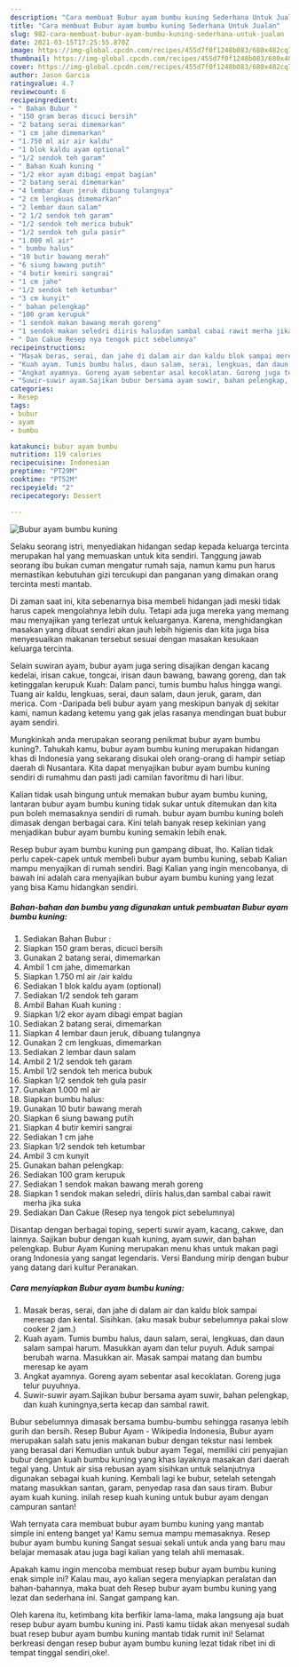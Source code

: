 ```yaml
---
description: "Cara membuat Bubur ayam bumbu kuning Sederhana Untuk Jualan"
title: "Cara membuat Bubur ayam bumbu kuning Sederhana Untuk Jualan"
slug: 982-cara-membuat-bubur-ayam-bumbu-kuning-sederhana-untuk-jualan
date: 2021-03-15T17:25:55.870Z
image: https://img-global.cpcdn.com/recipes/455d7f0f1248b083/680x482cq70/bubur-ayam-bumbu-kuning-foto-resep-utama.jpg
thumbnail: https://img-global.cpcdn.com/recipes/455d7f0f1248b083/680x482cq70/bubur-ayam-bumbu-kuning-foto-resep-utama.jpg
cover: https://img-global.cpcdn.com/recipes/455d7f0f1248b083/680x482cq70/bubur-ayam-bumbu-kuning-foto-resep-utama.jpg
author: Jason Garcia
ratingvalue: 4.7
reviewcount: 6
recipeingredient:
- " Bahan Bubur "
- "150 gram beras dicuci bersih"
- "2 batang serai dimemarkan"
- "1 cm jahe dimemarkan"
- "1.750 ml air air kaldu"
- "1 blok kaldu ayam optional"
- "1/2 sendok teh garam"
- " Bahan Kuah kuning "
- "1/2 ekor ayam dibagi empat bagian"
- "2 batang serai dimemarkan"
- "4 lembar daun jeruk dibuang tulangnya"
- "2 cm lengkuas dimemarkan"
- "2 lembar daun salam"
- "2 1/2 sendok teh garam"
- "1/2 sendok teh merica bubuk"
- "1/2 sendok teh gula pasir"
- "1.000 ml air"
- " bumbu halus"
- "10 butir bawang merah"
- "6 siung bawang putih"
- "4 butir kemiri sangrai"
- "1 cm jahe"
- "1/2 sendok teh ketumbar"
- "3 cm kunyit"
- " bahan pelengkap"
- "100 gram kerupuk"
- "1 sendok makan bawang merah goreng"
- "1 sendok makan seledri diiris halusdan sambal cabai rawit merha jika suka"
- " Dan Cakue Resep nya tengok pict sebelumnya"
recipeinstructions:
- "Masak beras, serai, dan jahe di dalam air dan kaldu blok sampai meresap dan kental. Sisihkan. (aku masak bubur sebelumnya pakai slow cooker 2 jam.)"
- "Kuah ayam. Tumis bumbu halus, daun salam, serai, lengkuas, dan daun salam sampai harum. Masukkan ayam dan telur puyuh. Aduk sampai berubah warna. Masukkan air. Masak sampai matang dan bumbu meresap ke ayam"
- "Angkat ayamnya. Goreng ayam sebentar asal kecoklatan. Goreng juga telur puyuhnya."
- "Suwir-suwir ayam.Sajikan bubur bersama ayam suwir, bahan pelengkap, dan kuah kuningnya,serta kecap dan sambal rawit."
categories:
- Resep
tags:
- bubur
- ayam
- bumbu

katakunci: bubur ayam bumbu 
nutrition: 119 calories
recipecuisine: Indonesian
preptime: "PT29M"
cooktime: "PT52M"
recipeyield: "2"
recipecategory: Dessert

---
```



![Bubur ayam bumbu kuning](https://img-global.cpcdn.com/recipes/455d7f0f1248b083/680x482cq70/bubur-ayam-bumbu-kuning-foto-resep-utama.jpg)

Selaku seorang istri, menyediakan hidangan sedap kepada keluarga tercinta merupakan hal yang memuaskan untuk kita sendiri. Tanggung jawab seorang ibu bukan cuman mengatur rumah saja, namun kamu pun harus memastikan kebutuhan gizi tercukupi dan panganan yang dimakan orang tercinta mesti mantab.

Di zaman  saat ini, kita sebenarnya bisa membeli hidangan jadi meski tidak harus capek mengolahnya lebih dulu. Tetapi ada juga mereka yang memang mau menyajikan yang terlezat untuk keluarganya. Karena, menghidangkan masakan yang dibuat sendiri akan jauh lebih higienis dan kita juga bisa menyesuaikan makanan tersebut sesuai dengan masakan kesukaan keluarga tercinta. 

Selain suwiran ayam, bubur ayam juga sering disajikan dengan kacang kedelai, irisan cakue, tongcai, irisan daun bawang, bawang goreng, dan tak ketinggalan kerupuk Kuah: Dalam panci, tumis bumbu halus hingga wangi. Tuang air kaldu, lengkuas, serai, daun salam, daun jeruk, garam, dan merica. Com -Daripada beli bubur ayam yang meskipun banyak dj sekitar kami, namun kadang ketemu yang gak jelas rasanya mendingan buat bubur ayam sendiri.

Mungkinkah anda merupakan seorang penikmat bubur ayam bumbu kuning?. Tahukah kamu, bubur ayam bumbu kuning merupakan hidangan khas di Indonesia yang sekarang disukai oleh orang-orang di hampir setiap daerah di Nusantara. Kita dapat menyajikan bubur ayam bumbu kuning sendiri di rumahmu dan pasti jadi camilan favoritmu di hari libur.

Kalian tidak usah bingung untuk memakan bubur ayam bumbu kuning, lantaran bubur ayam bumbu kuning tidak sukar untuk ditemukan dan kita pun boleh memasaknya sendiri di rumah. bubur ayam bumbu kuning boleh dimasak dengan berbagai cara. Kini telah banyak resep kekinian yang menjadikan bubur ayam bumbu kuning semakin lebih enak.

Resep bubur ayam bumbu kuning pun gampang dibuat, lho. Kalian tidak perlu capek-capek untuk membeli bubur ayam bumbu kuning, sebab Kalian mampu menyajikan di rumah sendiri. Bagi Kalian yang ingin mencobanya, di bawah ini adalah cara menyajikan bubur ayam bumbu kuning yang lezat yang bisa Kamu hidangkan sendiri.

<!--inarticleads1-->

##### Bahan-bahan dan bumbu yang digunakan untuk pembuatan Bubur ayam bumbu kuning:

1. Sediakan  Bahan Bubur :
1. Siapkan 150 gram beras, dicuci bersih
1. Gunakan 2 batang serai, dimemarkan
1. Ambil 1 cm jahe, dimemarkan
1. Siapkan 1.750 ml air /air kaldu
1. Sediakan 1 blok kaldu ayam (optional)
1. Sediakan 1/2 sendok teh garam
1. Ambil  Bahan Kuah kuning :
1. Siapkan 1/2 ekor ayam dibagi empat bagian
1. Sediakan 2 batang serai, dimemarkan
1. Siapkan 4 lembar daun jeruk, dibuang tulangnya
1. Gunakan 2 cm lengkuas, dimemarkan
1. Sediakan 2 lembar daun salam
1. Ambil 2 1/2 sendok teh garam
1. Ambil 1/2 sendok teh merica bubuk
1. Siapkan 1/2 sendok teh gula pasir
1. Gunakan 1.000 ml air
1. Siapkan  bumbu halus:
1. Gunakan 10 butir bawang merah
1. Siapkan 6 siung bawang putih
1. Siapkan 4 butir kemiri sangrai
1. Sediakan 1 cm jahe
1. Siapkan 1/2 sendok teh ketumbar
1. Ambil 3 cm kunyit
1. Gunakan  bahan pelengkap:
1. Sediakan 100 gram kerupuk
1. Sediakan 1 sendok makan bawang merah goreng
1. Siapkan 1 sendok makan seledri, diiris halus,dan sambal cabai rawit merha jika suka
1. Sediakan  Dan Cakue (Resep nya tengok pict sebelumnya)


Disantap dengan berbagai toping, seperti suwir ayam, kacang, cakwe, dan lainnya. Sajikan bubur dengan kuah kuning, ayam suwir, dan bahan pelengkap. Bubur Ayam Kuning merupakan menu khas untuk makan pagi orang Indonesia yang sangat legendaris. Versi Bandung mirip dengan bubur yang datang dari kultur Peranakan. 

<!--inarticleads2-->

##### Cara menyiapkan Bubur ayam bumbu kuning:

1. Masak beras, serai, dan jahe di dalam air dan kaldu blok sampai meresap dan kental. Sisihkan. (aku masak bubur sebelumnya pakai slow cooker 2 jam.)
1. Kuah ayam. Tumis bumbu halus, daun salam, serai, lengkuas, dan daun salam sampai harum. Masukkan ayam dan telur puyuh. Aduk sampai berubah warna. Masukkan air. Masak sampai matang dan bumbu meresap ke ayam
1. Angkat ayamnya. Goreng ayam sebentar asal kecoklatan. Goreng juga telur puyuhnya.
1. Suwir-suwir ayam.Sajikan bubur bersama ayam suwir, bahan pelengkap, dan kuah kuningnya,serta kecap dan sambal rawit.


Bubur sebelumnya dimasak bersama bumbu-bumbu sehingga rasanya lebih gurih dan bersih. Resep Bubur Ayam - Wikipedia Indonesia, Bubur ayam merupakan salah satu jenis makanan bubur dengan tekstur nasi lembek yang berasal dari Kemudian untuk bubur ayam Tegal, memiliki ciri penyajian bubur dengan kuah bumbu kuning yang khas layaknya masakan dari daerah tegal yang. Untuk air sisa rebusan ayam sisihkan untuk selanjutnya digunakan sebagai kuah kuning. Kembali lagi ke bubur, setelah setengah matang masukkan santan, garam, penyedap rasa dan saus tiram. Bubur ayam kuah kuning. inilah resep kuah kuning untuk bubur ayam dengan campuran santan! 

Wah ternyata cara membuat bubur ayam bumbu kuning yang mantab simple ini enteng banget ya! Kamu semua mampu memasaknya. Resep bubur ayam bumbu kuning Sangat sesuai sekali untuk anda yang baru mau belajar memasak atau juga bagi kalian yang telah ahli memasak.

Apakah kamu ingin mencoba membuat resep bubur ayam bumbu kuning enak simple ini? Kalau mau, ayo kalian segera menyiapkan peralatan dan bahan-bahannya, maka buat deh Resep bubur ayam bumbu kuning yang lezat dan sederhana ini. Sangat gampang kan. 

Oleh karena itu, ketimbang kita berfikir lama-lama, maka langsung aja buat resep bubur ayam bumbu kuning ini. Pasti kamu tiidak akan menyesal sudah buat resep bubur ayam bumbu kuning mantab tidak rumit ini! Selamat berkreasi dengan resep bubur ayam bumbu kuning lezat tidak ribet ini di tempat tinggal sendiri,oke!.

